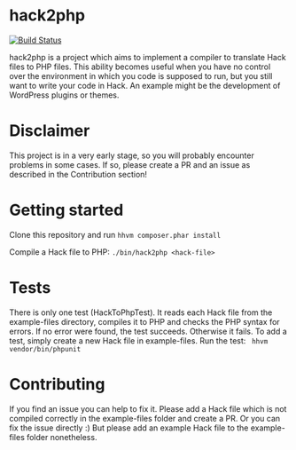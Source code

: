# hack2php
[![Build Status](https://travis-ci.org/codeneric/hack2php.svg?branch=master)](https://travis-ci.org/codeneric/hack2php) 

hack2php is a project which aims to implement a compiler to translate Hack files to PHP files. 
This ability becomes useful when you have no control over the environment in which you code is supposed to run, but you still want to write your code in Hack.
An example might be the development of WordPress plugins or themes. 

# Disclaimer 
This project is in a very early stage, so you will probably encounter problems in some cases. If so, please create a PR and an issue as described in the Contribution section!

# Getting started
Clone this repository and run `hhvm composer.phar install`

Compile a Hack file to PHP: `./bin/hack2php <hack-file>` 

# Tests
There is only one test (HackToPhpTest). It reads each Hack file from the example-files directory, compiles it to PHP and checks the PHP syntax for errors. If no error were found, the test succeeds. Otherwise it fails. 
To add a test, simply create a new Hack file in example-files. 
Run the test: ` hhvm vendor/bin/phpunit`  

# Contributing
If you find an issue you can help to fix it. Please add a Hack file which is not compiled correctly in the example-files folder and create a PR. 
Or you can fix the issue directly :)
But please add an example Hack file to the example-files folder nonetheless. 

